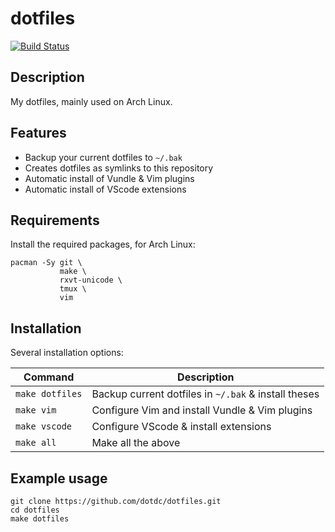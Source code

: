 # dotfiles

[![Build Status](https://cloud.drone.io/api/badges/dotdc/dotfiles/status.svg)](https://cloud.drone.io/dotdc/dotfiles)

## Description

My dotfiles, mainly used on Arch Linux.

## Features

- Backup your current dotfiles to `~/.bak`
- Creates dotfiles as symlinks to this repository
- Automatic install of Vundle & Vim plugins
- Automatic install of VScode extensions

## Requirements

Install the required packages, for Arch Linux:

```console
pacman -Sy git \
           make \
           rxvt-unicode \
           tmux \
           vim
```

## Installation

Several installation options:

| Command         | Description                                           |
|-----------------|-------------------------------------------------------|
| `make dotfiles` | Backup current dotfiles in `~/.bak` & install theses  |
| `make vim`      | Configure Vim and install Vundle & Vim plugins        |
| `make vscode`   | Configure VScode & install extensions                 |
| `make all`      | Make all the above                                    |

## Example usage

```console
git clone https://github.com/dotdc/dotfiles.git
cd dotfiles
make dotfiles
```
